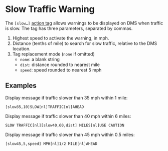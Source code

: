 # Slow Traffic Warning

The `[slow…]` [action tag] allows warnings to be displayed on DMS when traffic
is slow.  The tag has three parameters, separated by commas.

 1. Highest speed to activate the warning, in mph.
 2. Distance (tenths of mile) to search for slow traffic, relative to the DMS
    location.
 3. Tag replacement mode (`none` if omitted)
    - `none`: a blank string
    - `dist`: distance rounded to nearest mile
    - `speed`: speed rounded to nearest 5 mph

## Examples

Display message if traffic slower than 35 mph within 1 mile:
```
[slow35,10]SLOW[nl]TRAFFIC[nl]AHEAD
```

Display message if traffic slower than 40 mph within 6 miles:
```
SLOW TRAFFIC[nl][slow40,60,dist] MILES[nl]USE CAUTION
```

Display message if traffic slower than 45 mph within 0.5 miles:
```
[slow45,5,speed] MPH[nl]1/2 MILE[nl]AHEAD
```


[action tag]: action_plans.html#dms-action-tags
